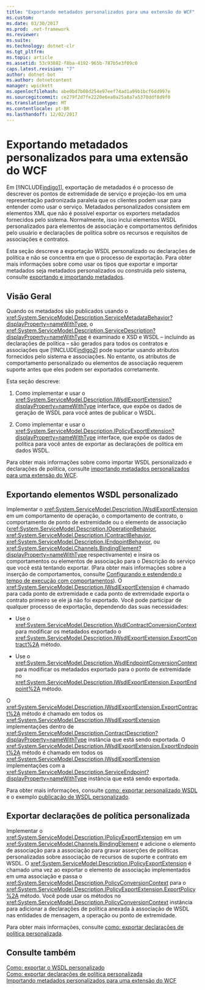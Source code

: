```yaml
---
title: "Exportando metadados personalizados para uma extensão do WCF"
ms.custom: 
ms.date: 03/30/2017
ms.prod: .net-framework
ms.reviewer: 
ms.suite: 
ms.technology: dotnet-clr
ms.tgt_pltfrm: 
ms.topic: article
ms.assetid: 53c93882-f8ba-4192-965b-787b5e3f09c0
caps.latest.revision: "7"
author: dotnet-bot
ms.author: dotnetcontent
manager: wpickett
ms.openlocfilehash: abe0bd7b08d254e97eef74ad1a99b1bcf6dd997e
ms.sourcegitcommit: ce279f2d7fe2220e6ea0a25a8a7a5370ddf8d9f0
ms.translationtype: MT
ms.contentlocale: pt-BR
ms.lasthandoff: 12/02/2017
---
```

# <a name="exporting-custom-metadata-for-a-wcf-extension"></a>Exportando metadados personalizados para uma extensão do WCF
Em [!INCLUDE[indigo1](../../../../includes/indigo1-md.md)], exportação de metadados é o processo de descrever os pontos de extremidade de serviço e projeção-los em uma representação padronizada paralela que os clientes podem usar para entender como usar o serviço. Metadados personalizados consistem em elementos XML que não é possível exportar os exporters metadados fornecidos pelo sistema. Normalmente, isso inclui elementos WSDL personalizados para elementos de associação e comportamentos definidos pelo usuário e declarações de política sobre os recursos e requisitos de associações e contratos.  
  
 Esta seção descreve a exportação WSDL personalizado ou declarações de política e não se concentra em que o processo de exportação. Para obter mais informações sobre como usar os tipos que exportar e importar metadados seja metadados personalizados ou construída pelo sistema, consulte [exportando e importando metadados](../../../../docs/framework/wcf/feature-details/exporting-and-importing-metadata.md).  
  
## <a name="overview"></a>Visão Geral  
 Quando os metadados são publicados usando o <xref:System.ServiceModel.Description.ServiceMetadataBehavior?displayProperty=nameWithType>, o <xref:System.ServiceModel.Description.ServiceDescription?displayProperty=nameWithType> é examinado e XSD e WSDL – incluindo as declarações de política – são gerados para todos os contratos e associações que [!INCLUDE[indigo2](../../../../includes/indigo2-md.md)] pode suportar usando atributos fornecidos pelo sistema e associações. No entanto, os atributos de comportamento personalizado ou elementos de associação requerem suporte antes que eles podem ser exportados corretamente.  
  
 Esta seção descreve:  
  
1.  Como implementar e usar o <xref:System.ServiceModel.Description.IWsdlExportExtension?displayProperty=nameWithType> interface, que expõe os dados de geração de WSDL para você antes de publicar o WSDL.  
  
2.  Como implementar e usar o <xref:System.ServiceModel.Description.IPolicyExportExtension?displayProperty=nameWithType> interface, que expõe os dados de política para você antes de exportar as declarações de política em dados WSDL.  
  
 Para obter mais informações sobre como importar WSDL personalizado e declarações de política, consulte [importando metadados personalizados para uma extensão do WCF](../../../../docs/framework/wcf/extending/importing-custom-metadata-for-a-wcf-extension.md).  
  
## <a name="exporting-custom-wsdl-elements"></a>Exportando elementos WSDL personalizado  
 Implementar o <xref:System.ServiceModel.Description.IWsdlExportExtension> em um comportamento de operação, o comportamento de contrato, o comportamento de ponto de extremidade ou o elemento de associação (<xref:System.ServiceModel.Description.IOperationBehavior>, <xref:System.ServiceModel.Description.IContractBehavior>, <xref:System.ServiceModel.Description.IEndpointBehavior>, ou <xref:System.ServiceModel.Channels.BindingElement?displayProperty=nameWithType> respectivamente) e insira os comportamentos ou elementos de associação para o Descrição do serviço que você está tentando exportar. (Para obter mais informações sobre a inserção de comportamentos, consulte [Configurando e estendendo o tempo de execução com comportamentos](../../../../docs/framework/wcf/extending/configuring-and-extending-the-runtime-with-behaviors.md)). O <xref:System.ServiceModel.Description.IWsdlExportExtension> é chamado para cada ponto de extremidade e cada ponto de extremidade exporta o contrato primeiro se ele já não foi exportado. Você pode participar de qualquer processo de exportação, dependendo das suas necessidades:  
  
-   Use o <xref:System.ServiceModel.Description.WsdlContractConversionContext> para modificar os metadados exportado o <xref:System.ServiceModel.Description.IWsdlExportExtension.ExportContract%2A> método.  
  
-   Use o <xref:System.ServiceModel.Description.WsdlEndpointConversionContext> para modificar os metadados exportado para o ponto de extremidade no <xref:System.ServiceModel.Description.IWsdlExportExtension.ExportEndpoint%2A> método.  
  
 O <xref:System.ServiceModel.Description.IWsdlExportExtension.ExportContract%2A> método é chamado em todos os <xref:System.ServiceModel.Description.IWsdlExportExtension> implementações dentro de <xref:System.ServiceModel.Description.ContractDescription?displayProperty=nameWithType> instância que está sendo exportada.  O <xref:System.ServiceModel.Description.IWsdlExportExtension.ExportEndpoint%2A> método é chamado em todos os <xref:System.ServiceModel.Description.IWsdlExportExtension> implementações com a <xref:System.ServiceModel.Description.ServiceEndpoint?displayProperty=nameWithType> instância que está sendo exportada.  
  
 Para obter mais informações, consulte [como: exportar personalizado WSDL](../../../../docs/framework/wcf/extending/how-to-export-custom-wsdl.md) e o exemplo [publicação de WSDL personalizado](../../../../docs/framework/wcf/samples/custom-wsdl-publication.md).  
  
## <a name="exporting-custom-policy-assertions"></a>Exportar declarações de política personalizada  
 Implementar o <xref:System.ServiceModel.Description.IPolicyExportExtension> em um <xref:System.ServiceModel.Channels.BindingElement> e adicione o elemento de associação para a associação para gravar asserções de políticas personalizadas sobre associação de recursos de suporte e contrato em WSDL. O <xref:System.ServiceModel.Description.IPolicyExportExtension> é chamado uma vez ao exportar o elemento de associação implementados em uma associação e passa o <xref:System.ServiceModel.Description.PolicyConversionContext> para o <xref:System.ServiceModel.Description.IPolicyExportExtension.ExportPolicy%2A> método. Você pode usar os métodos no <xref:System.ServiceModel.Description.PolicyConversionContext> instância para adicionar a declarações de política anexada à associação de WSDL nas entidades de mensagem, a operação ou ponto de extremidade.  
  
 Para obter mais informações, consulte [como: exportar declarações de política personalizada](../../../../docs/framework/wcf/extending/how-to-export-custom-policy-assertions.md).  
  
## <a name="see-also"></a>Consulte também  
 [Como: exportar o WSDL personalizado](../../../../docs/framework/wcf/extending/how-to-export-custom-wsdl.md)  
 [Como: exportar declarações de política personalizada](../../../../docs/framework/wcf/extending/how-to-export-custom-policy-assertions.md)  
 [Importando metadados personalizados para uma extensão do WCF](../../../../docs/framework/wcf/extending/importing-custom-metadata-for-a-wcf-extension.md)
